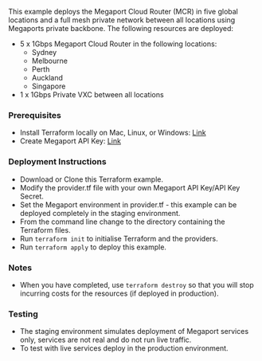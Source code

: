 This example deploys the Megaport Cloud Router (MCR) in five global locations and a full mesh private network between all locations using Megaports private backbone. The following resources are deployed:

* 5 x 1Gbps Megaport Cloud Router in the following locations:
  * Sydney
  * Melbourne
  * Perth
  * Auckland
  * Singapore
* 1 x 1Gbps Private VXC between all locations

### Prerequisites

* Install Terraform locally on Mac, Linux, or Windows: [Link](https://developer.hashicorp.com/terraform/tutorials/azure-get-started/install-cli)
* Create Megaport API Key: [Link](https://docs.megaport.com/api/api-key/)

### Deployment Instructions

* Download or Clone this Terraform example.
* Modify the provider.tf file with your own Megaport API Key/API Key Secret.
* Set the Megaport environment in provider.tf - this example can be deployed completely in the staging environment.
* From the command line change to the directory containing the Terraform files.
* Run `terraform init` to initialise Terraform and the providers.
* Run `terraform apply` to deploy this example.

### Notes

* When you have completed, use `terraform destroy` so that you will stop incurring costs for the resources (if deployed in production).

### Testing

* The staging environment simulates deployment of Megaport services only, services are not real and do not run live traffic.
* To test with live services deploy in the production environment.
